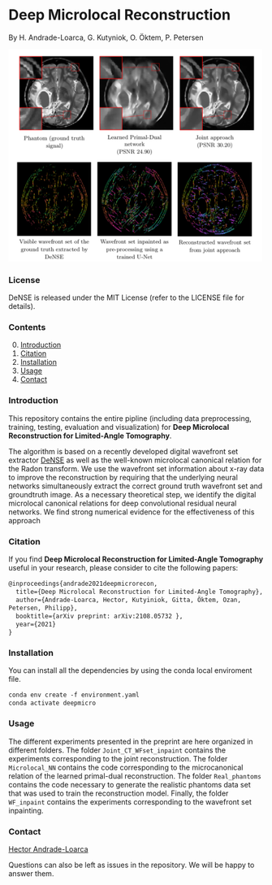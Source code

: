 # Deep Microlocal Reconstruction
By H. Andrade-Loarca, G. Kutyniok, O. Öktem, P. Petersen

<img src="media/DeepMicroRecon.png" width="500" alt="Architecture" class="center">


### License

DeNSE is released under the MIT License (refer to the LICENSE file for details).

### Contents
0. [Introduction](#introduction)
0. [Citation](#citation)
0. [Installation](#installation)
0. [Usage](#usage)
0. [Contact](#contact)

### Introduction

This repository contains the entire pipline (including data preprocessing, training, testing, evaluation and visualization) for **Deep Microlocal Reconstruction for Limited-Angle Tomography**.

The algorithm is based on a recently developed digital wavefront set extractor [DeNSE](https://github.com/arsenal9971/DeNSE) as well as the well-known microlocal canonical relation for the Radon transform. We use the wavefront set information about x-ray data to improve the reconstruction by requiring that the underlying neural networks simultaneously extract the correct ground truth wavefront set and groundtruth image.  As a necessary theoretical step, we identify the digital microlocal canonical relations for deep convolutional residual neural networks.  We find strong numerical evidence for the effectiveness of this approach

### Citation

If you find **Deep Microlocal Reconstruction for Limited-Angle Tomography** useful in your research, please consider to cite the following papers:

	@inproceedings{andrade2021deepmicrorecon, 
	  title={Deep Microlocal Reconstruction for Limited-Angle Tomography}, 
	  author={Andrade-Loarca, Hector, Kutyiniok, Gitta, Öktem, Ozan, Petersen, Philipp},
	  booktitle={arXiv preprint: arXiv:2108.05732 }, 
	  year={2021}
	}


### Installation

You can install all the dependencies by using the conda local enviroment file.  

```
conda env create -f environment.yaml
conda activate deepmicro
```

### Usage

The different experiments presented in the preprint are here organized in different folders. The folder `Joint_CT_WFset_inpaint` contains the experiments corresponding to the joint reconstruction. The folder `Microlocal_NN` contains the code corresponding to the microcanonical relation of the learned primal-dual reconstruction. The folder `Real_phantoms` contains the code necessary to generate the realistic phantoms data set that was used to train the reconstruction model. Finally, the folder `WF_inpaint` contains the experiments corresponding to the wavefront set inpainting. 

### Contact

[Hector Andrade-Loarca](https://arsenal9971.github.io/)

  Questions can also be left as issues in the repository. We will be happy to answer them.